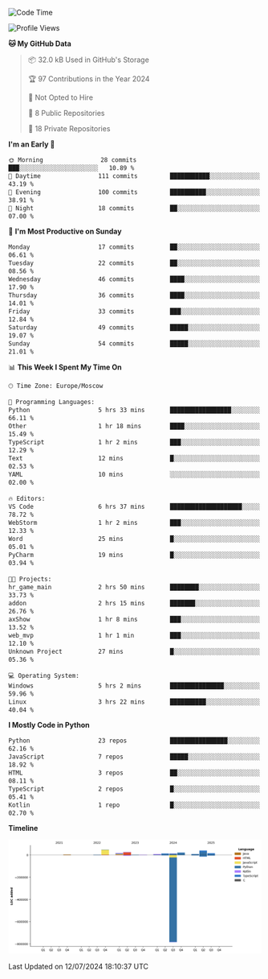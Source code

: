<!--START_SECTION:waka-->
![Code Time](http://img.shields.io/badge/Code%20Time-400%20hrs%2047%20mins-blue)

![Profile Views](http://img.shields.io/badge/Profile%20Views-0-blue)

**🐱 My GitHub Data** 

> 📦 32.0 kB Used in GitHub's Storage 
 > 
> 🏆 97 Contributions in the Year 2024
 > 
> 🚫 Not Opted to Hire
 > 
> 📜 8 Public Repositories 
 > 
> 🔑 18 Private Repositories 
 > 
**I'm an Early 🐤** 

```text
🌞 Morning                28 commits          ███░░░░░░░░░░░░░░░░░░░░░░   10.89 % 
🌆 Daytime                111 commits         ███████████░░░░░░░░░░░░░░   43.19 % 
🌃 Evening                100 commits         ██████████░░░░░░░░░░░░░░░   38.91 % 
🌙 Night                  18 commits          ██░░░░░░░░░░░░░░░░░░░░░░░   07.00 % 
```
📅 **I'm Most Productive on Sunday** 

```text
Monday                   17 commits          ██░░░░░░░░░░░░░░░░░░░░░░░   06.61 % 
Tuesday                  22 commits          ██░░░░░░░░░░░░░░░░░░░░░░░   08.56 % 
Wednesday                46 commits          ████░░░░░░░░░░░░░░░░░░░░░   17.90 % 
Thursday                 36 commits          ████░░░░░░░░░░░░░░░░░░░░░   14.01 % 
Friday                   33 commits          ███░░░░░░░░░░░░░░░░░░░░░░   12.84 % 
Saturday                 49 commits          █████░░░░░░░░░░░░░░░░░░░░   19.07 % 
Sunday                   54 commits          █████░░░░░░░░░░░░░░░░░░░░   21.01 % 
```


📊 **This Week I Spent My Time On** 

```text
🕑︎ Time Zone: Europe/Moscow

💬 Programming Languages: 
Python                   5 hrs 33 mins       █████████████████░░░░░░░░   66.11 % 
Other                    1 hr 18 mins        ████░░░░░░░░░░░░░░░░░░░░░   15.49 % 
TypeScript               1 hr 2 mins         ███░░░░░░░░░░░░░░░░░░░░░░   12.29 % 
Text                     12 mins             █░░░░░░░░░░░░░░░░░░░░░░░░   02.53 % 
YAML                     10 mins             ░░░░░░░░░░░░░░░░░░░░░░░░░   02.00 % 

🔥 Editors: 
VS Code                  6 hrs 37 mins       ████████████████████░░░░░   78.72 % 
WebStorm                 1 hr 2 mins         ███░░░░░░░░░░░░░░░░░░░░░░   12.33 % 
Word                     25 mins             █░░░░░░░░░░░░░░░░░░░░░░░░   05.01 % 
PyCharm                  19 mins             █░░░░░░░░░░░░░░░░░░░░░░░░   03.94 % 

🐱‍💻 Projects: 
hr_game_main             2 hrs 50 mins       ████████░░░░░░░░░░░░░░░░░   33.73 % 
addon                    2 hrs 15 mins       ███████░░░░░░░░░░░░░░░░░░   26.76 % 
axShow                   1 hr 8 mins         ███░░░░░░░░░░░░░░░░░░░░░░   13.52 % 
web_mvp                  1 hr 1 min          ███░░░░░░░░░░░░░░░░░░░░░░   12.10 % 
Unknown Project          27 mins             █░░░░░░░░░░░░░░░░░░░░░░░░   05.36 % 

💻 Operating System: 
Windows                  5 hrs 2 mins        ███████████████░░░░░░░░░░   59.96 % 
Linux                    3 hrs 22 mins       ██████████░░░░░░░░░░░░░░░   40.04 % 
```

**I Mostly Code in Python** 

```text
Python                   23 repos            ████████████████░░░░░░░░░   62.16 % 
JavaScript               7 repos             █████░░░░░░░░░░░░░░░░░░░░   18.92 % 
HTML                     3 repos             ██░░░░░░░░░░░░░░░░░░░░░░░   08.11 % 
TypeScript               2 repos             █░░░░░░░░░░░░░░░░░░░░░░░░   05.41 % 
Kotlin                   1 repo              █░░░░░░░░░░░░░░░░░░░░░░░░   02.70 % 
```



**Timeline**

![Lines of Code chart](https://raw.githubusercontent.com/adlemx/adlemx/main/assets/bar_graph.png)


 Last Updated on 12/07/2024 18:10:37 UTC
<!--END_SECTION:waka-->
